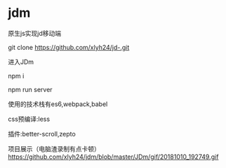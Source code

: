 # jdm
原生js实现jd移动端

git clone https://github.com/xlyh24/jd-.git

进入JDm

npm i

npm run server


使用的技术栈有es6,webpack,babel

css预编译:less

插件:better-scroll,zepto

项目展示（电脑渣录制有点卡顿）
 https://github.com/xlyh24/jdm/blob/master/JDm/gif/20181010_192749.gif
